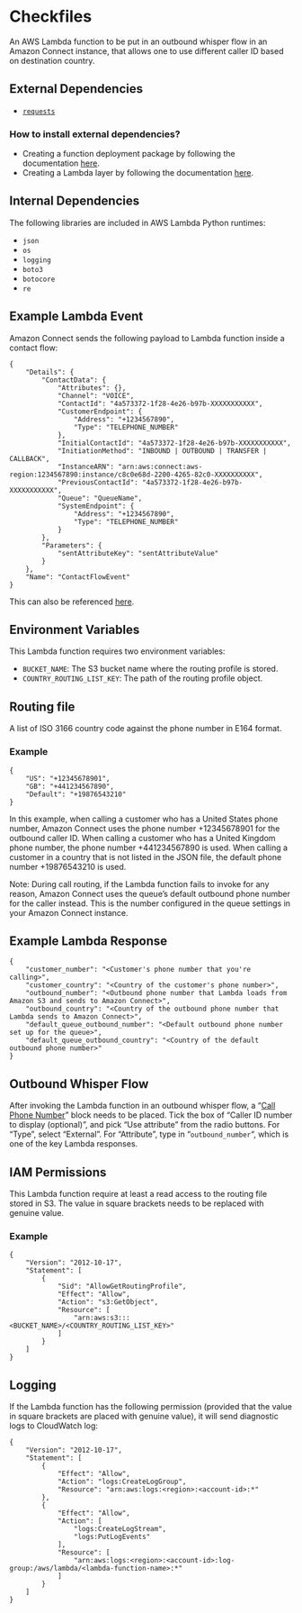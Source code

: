 # Checkfiles

An AWS Lambda function to be put in an outbound whisper flow in an Amazon Connect instance, that allows one to use different caller ID based on destination country.

## External Dependencies

- [`requests`](https://pypi.org/project/requests/)

### How to install external dependencies?

- Creating a function deployment package by following the documentation [here](https://docs.aws.amazon.com/lambda/latest/dg/python-package.html#python-package-dependencies).
- Creating a Lambda layer by following the documentation [here](https://docs.aws.amazon.com/lambda/latest/dg/configuration-layers.html#configuration-layers-path).

## Internal Dependencies

The following libraries are included in AWS Lambda Python runtimes:
- `json`
- `os`
- `logging`
- `boto3`
- `botocore`
- `re`

## Example Lambda Event

Amazon Connect sends the following payload to Lambda function inside a contact flow:

```
{
    "Details": {
        "ContactData": {
            "Attributes": {},
            "Channel": "VOICE",
            "ContactId": "4a573372-1f28-4e26-b97b-XXXXXXXXXXX",
            "CustomerEndpoint": {
                "Address": "+1234567890",
                "Type": "TELEPHONE_NUMBER"
            },
            "InitialContactId": "4a573372-1f28-4e26-b97b-XXXXXXXXXXX",
            "InitiationMethod": "INBOUND | OUTBOUND | TRANSFER | CALLBACK",
            "InstanceARN": "arn:aws:connect:aws-region:1234567890:instance/c8c0e68d-2200-4265-82c0-XXXXXXXXXX",
            "PreviousContactId": "4a573372-1f28-4e26-b97b-XXXXXXXXXXX",
            "Queue": "QueueName",
            "SystemEndpoint": {
                "Address": "+1234567890",
                "Type": "TELEPHONE_NUMBER"
            }
        },
        "Parameters": {
            "sentAttributeKey": "sentAttributeValue"
        }
    },
    "Name": "ContactFlowEvent"
}
```

This can also be referenced [here](https://docs.aws.amazon.com/connect/latest/adminguide/connect-lambda-functions.html#function-contact-flow).

## Environment Variables

This Lambda function requires two environment variables:

- `BUCKET_NAME`: The S3 bucket name where the routing profile is stored.
- `COUNTRY_ROUTING_LIST_KEY`: The path of the routing profile object.

## Routing file

A list of ISO 3166 country code against the phone number in E164 format.

### Example

```
{
    "US": "+12345678901",
    "GB": "+441234567890",
    "Default": "+19876543210"
}
```

In this example, when calling a customer who has a United States phone number, Amazon Connect uses the phone number +12345678901 for the outbound caller ID. When calling a customer who has a United Kingdom phone number, the phone number +441234567890 is used. When calling a customer in a country that is not listed in the JSON file, the default phone number +19876543210 is used.

Note: During call routing, if the Lambda function fails to invoke for any reason, Amazon Connect uses the queue’s default outbound phone number for the caller instead. This is the number configured in the queue settings in your Amazon Connect instance.

## Example Lambda Response

```
{
    "customer_number": "<Customer's phone number that you're calling>",
    "customer_country": "<Country of the customer's phone number>",
    "outbound_number": "<Outbound phone number that Lambda loads from Amazon S3 and sends to Amazon Connect>",
    "outbound_country": "<Country of the outbound phone number that Lambda sends to Amazon Connect>",
    "default_queue_outbound_number": "<Default outbound phone number set up for the queue>",
    "default_queue_outbound_country": "<Country of the default outbound phone number>"
}
```

## Outbound Whisper Flow

After invoking the Lambda function in an outbound whisper flow, a “[Call Phone Number](https://docs.aws.amazon.com/connect/latest/adminguide/call-phone-number.html)” block needs to be placed. Tick the box of “Caller ID number to display (optional)”, and pick “Use attribute” from the radio buttons. For “Type”, select “External”. For “Attribute”, type in “`outbound_number`“, which is one of the key Lambda responses.

## IAM Permissions

This Lambda function require at least a read access to the routing file stored in S3. The value in square brackets needs to be replaced with genuine value.

### Example

```
{
    "Version": "2012-10-17",
    "Statement": [
        {
            "Sid": "AllowGetRoutingProfile",
            "Effect": "Allow",
            "Action": "s3:GetObject",
            "Resource": [
                "arn:aws:s3:::<BUCKET_NAME>/<COUNTRY_ROUTING_LIST_KEY>"
            ]
        }
    ]
}
```

## Logging

If the Lambda function has the following permission (provided that the value in square brackets are placed with genuine value), it will send diagnostic logs to CloudWatch log:

```
{
    "Version": "2012-10-17",
    "Statement": [
        {
            "Effect": "Allow",
            "Action": "logs:CreateLogGroup",
            "Resource": "arn:aws:logs:<region>:<account-id>:*"
        },
        {
            "Effect": "Allow",
            "Action": [
                "logs:CreateLogStream",
                "logs:PutLogEvents"
            ],
            "Resource": [
                "arn:aws:logs:<region>:<account-id>:log-group:/aws/lambda/<lambda-function-name>:*"
            ]
        }
    ]
}
```